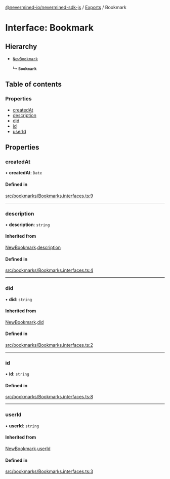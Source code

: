 [@nevermined-io/nevermined-sdk-js](../README.md) / [Exports](../modules.md) / Bookmark

# Interface: Bookmark

## Hierarchy

- [`NewBookmark`](NewBookmark.md)

  ↳ **`Bookmark`**

## Table of contents

### Properties

- [createdAt](Bookmark.md#createdat)
- [description](Bookmark.md#description)
- [did](Bookmark.md#did)
- [id](Bookmark.md#id)
- [userId](Bookmark.md#userid)

## Properties

### createdAt

• **createdAt**: `Date`

#### Defined in

[src/bookmarks/Bookmarks.interfaces.ts:9](https://github.com/nevermined-io/sdk-js/blob/56fc18a/src/bookmarks/Bookmarks.interfaces.ts#L9)

___

### description

• **description**: `string`

#### Inherited from

[NewBookmark](NewBookmark.md).[description](NewBookmark.md#description)

#### Defined in

[src/bookmarks/Bookmarks.interfaces.ts:4](https://github.com/nevermined-io/sdk-js/blob/56fc18a/src/bookmarks/Bookmarks.interfaces.ts#L4)

___

### did

• **did**: `string`

#### Inherited from

[NewBookmark](NewBookmark.md).[did](NewBookmark.md#did)

#### Defined in

[src/bookmarks/Bookmarks.interfaces.ts:2](https://github.com/nevermined-io/sdk-js/blob/56fc18a/src/bookmarks/Bookmarks.interfaces.ts#L2)

___

### id

• **id**: `string`

#### Defined in

[src/bookmarks/Bookmarks.interfaces.ts:8](https://github.com/nevermined-io/sdk-js/blob/56fc18a/src/bookmarks/Bookmarks.interfaces.ts#L8)

___

### userId

• **userId**: `string`

#### Inherited from

[NewBookmark](NewBookmark.md).[userId](NewBookmark.md#userid)

#### Defined in

[src/bookmarks/Bookmarks.interfaces.ts:3](https://github.com/nevermined-io/sdk-js/blob/56fc18a/src/bookmarks/Bookmarks.interfaces.ts#L3)
